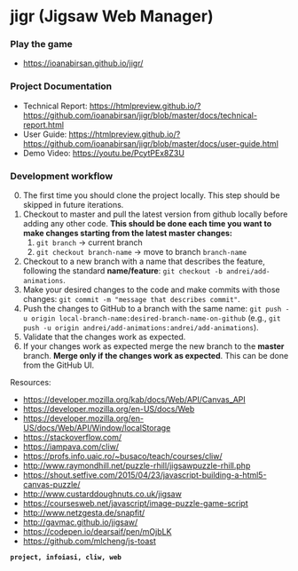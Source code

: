 # jigr (Jigsaw Web Manager) 

### Play the game

- https://ioanabirsan.github.io/jigr/



### Project Documentation
* Technical Report: https://htmlpreview.github.io/?https://github.com/ioanabirsan/jigr/blob/master/docs/technical-report.html
* User Guide: https://htmlpreview.github.io/?https://github.com/ioanabirsan/jigr/blob/master/docs/user-guide.html
* Demo Video: https://youtu.be/PcytPEx8Z3U
### Development workflow
0. The first time you should clone the project locally. This step should be skipped in future iterations.
1. Checkout to master and pull the latest version from github locally before adding any other code. **This should be done each time you want to make changes starting from the latest master changes:** 
    1. `git branch` -> current branch
    2. `git checkout branch-name` -> move to branch `branch-name`
2. Checkout to a new branch with a name that describes the feature, following the standard **name/feature**: `git checkout -b andrei/add-animations`.
3. Make your desired changes to the code and make commits with those changes: `git commit -m "message that describes commit"`.
4. Push the changes to GitHub to a branch with the same name: `git push -u origin local-branch-name:desired-branch-name-on-github` (e.g., `git push -u origin andrei/add-animations:andrei/add-animations`).
5. Validate that the changes work as expected.
6. If your changes work as expected merge the new branch to the **master** branch. **Merge only if the changes work as expected**. This can be done from the GitHub UI.
 
 Resources:
- https://developer.mozilla.org/kab/docs/Web/API/Canvas_API
- https://developer.mozilla.org/en-US/docs/Web
- https://developer.mozilla.org/en-US/docs/Web/API/Window/localStorage
- https://stackoverflow.com/
- https://iampava.com/cliw/
- https://profs.info.uaic.ro/~busaco/teach/courses/cliw/
- http://www.raymondhill.net/puzzle-rhill/jigsawpuzzle-rhill.php
- https://shout.setfive.com/2015/04/23/javascript-building-a-html5-canvas-puzzle/
- http://www.custarddoughnuts.co.uk/jigsaw
- https://coursesweb.net/javascript/image-puzzle-game-script
- http://www.netzgesta.de/snapfit/
- http://gavmac.github.io/jigsaw/
- https://codepen.io/dearsaif/pen/mOjbLK
- https://github.com/mlcheng/js-toast


**`project, infoiasi, cliw, web`**
